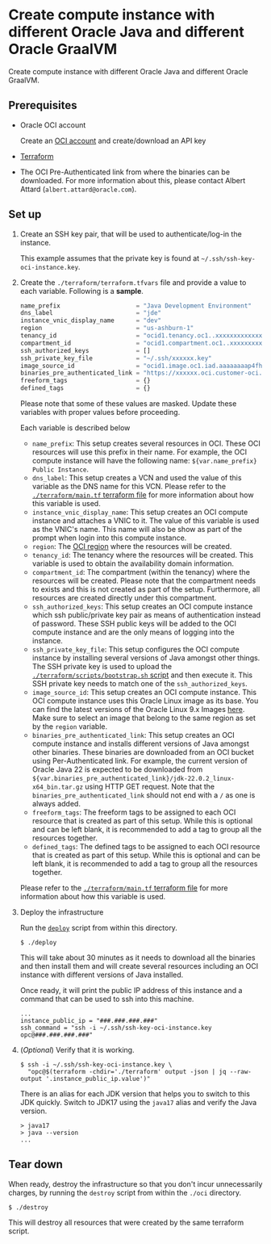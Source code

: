 # Create compute instance with different Oracle Java and different Oracle GraalVM

Create compute instance with different Oracle Java and different Oracle GraalVM.

## Prerequisites

- Oracle OCI account

  Create an [OCI account](https://cloud.oracle.com/) and create/download an
  API key

- [Terraform](https://www.terraform.io/)

- The OCI Pre-Authenticated link from where the binaries can be downloaded. For
  more information about this, please contact Albert Attard
  (`albert.attard@oracle.com`).

## Set up

1. Create an SSH key pair, that will be used to authenticate/log-in the
   instance.

   This example assumes that the private key is found at
   `~/.ssh/ssh-key-oci-instance.key`.

2. Create the `./terraform/terraform.tfvars` file and provide a value to each
   variable. Following is a **sample**.

   ```terraform
   name_prefix                     = "Java Development Environment"
   dns_label                       = "jde"
   instance_vnic_display_name      = "dev"
   region                          = "us-ashburn-1"
   tenancy_id                      = "ocid1.tenancy.oc1..xxxxxxxxxxxxxxxxxxxxxxxxxxxxxxxxxxxxxxxxxxxxxxxxxxxxxxxxxxxx"
   compartment_id                  = "ocid1.compartment.oc1..xxxxxxxxxxxxxxxxxxxxxxxxxxxxxxxxxxxxxxxxxxxxxxxxxxxxxxxxxxxx"
   ssh_authorized_keys             = []
   ssh_private_key_file            = "~/.ssh/xxxxxx.key"
   image_source_id                 = "ocid1.image.oc1.iad.aaaaaaaap4fhruwd77p4kby5lhv5hacruznfu4clgueiixgciz747pld7sha"
   binaries_pre_authenticated_link = "https://xxxxxx.oci.customer-oci.com/p/xxxxxx/n/xxxxxx/b/generic-development-infrastructure/o/binaries"
   freeform_tags                   = {}
   defined_tags                    = {}
   ```

   Please note that some of these values are masked. Update these variables with
   proper values before proceeding.

   Each variable is described below

   - `name_prefix`: This setup creates several resources in OCI. These OCI
     resources will use this prefix in their name. For example, the OCI compute
     instance will have the following name:
     `${var.name_prefix} Public Instance`.
   - `dns_label`: This setup creates a VCN and used the value of this variable
     as the DNS name for this VCN. Please refer to the
     [`./terraform/main.tf` terraform file](./terraform/main.tf) for more
     information about how this variable is used.
   - `instance_vnic_display_name`: This setup creates an OCI compute instance
     and attaches a VNIC to it. The value of this variable is used as the VNIC's
     name. This name will also be show as part of the prompt when login into
     this compute instance.
   - `region`: The
     [OCI region](https://docs.oracle.com/en-us/iaas/Content/General/Concepts/regions.htm)
     where the resources will be created.
   - `tenancy_id`: The tenancy where the resources will be created. This
     variable is used to obtain the availability domain information.
   - `compartment_id`: The compartment (within the tenancy) where the resources
     will be created. Please note that the compartment needs to exists and this
     is not created as part of the setup. Furthermore, all resources are created
     directly under this compartment.
   - `ssh_authorized_keys`: This setup creates an OCI compute instance which ssh
     public/private key pair as means of authentication instead of password.
     These SSH public keys will be added to the OCI compute instance and are the
     only means of logging into the instance.
   - `ssh_private_key_file`: This setup configures the OCI compute instance by
     installing several versions of Java amongst other things. The SSH private
     key is used to upload the
     [`./terraform/scripts/bootstrap.sh` script](./terraform/scripts/bootstrap.sh)
     and then execute it. This SSH private key needs to match one of the
     `ssh_authorized_keys`.
   - `image_source_id`: This setup creates an OCI compute instance. This OCI
     compute instance uses this Oracle Linux image as its base. You can find the
     latest versions of the Oracle Linux 9.x Images
     [here](https://docs.oracle.com/en-us/iaas/images/oracle-linux-9x/). Make
     sure to select an image that belong to the same region as set by the
     `region` variable.
   - `binaries_pre_authenticated_link`: This setup creates an OCI compute
     instance and installs different versions of Java amongst other binaries.
     These binaries are downloaded from an OCI bucket using Per-Authenticated
     link. For example, the current version of Oracle Java 22 is expected to be
     downloaded from
     `${var.binaries_pre_authenticated_link}/jdk-22.0.2_linux-x64_bin.tar.gz`
     using HTTP GET request. Note that the `binaries_pre_authenticated_link`
     should not end with a `/` as one is always added.
   - `freeform_tags`: The freeform tags to be assigned to each OCI resource that
     is created as part of this setup. While this is optional and can be left
     blank, it is recommended to add a tag to group all the resources together.
   - `defined_tags`: The defined tags to be assigned to each OCI resource that
     is created as part of this setup. While this is optional and can be left
     blank, it is recommended to add a tag to group all the resources together.

   Please refer to the
   [`./terraform/main.tf` terraform file](./terraform/main.tf) for more
   information about how this variable is used.

3. Deploy the infrastructure

   Run the [`deploy`](./deploy) script from within this directory.

   ```shell
   $ ./deploy
   ```

   This will take about 30 minutes as it needs to download all the binaries and
   then install them and will create several resources including an OCI instance
   with different versions of Java installed.

   Once ready, it will print the public IP address of this instance and a
   command that can be used to ssh into this machine.

   ```
   ...
   instance_public_ip = "###.###.###.###"
   ssh_command = "ssh -i ~/.ssh/ssh-key-oci-instance.key opc@###.###.###.###"
   ```

4. (_Optional_) Verify that it is working.

   ```shell
   $ ssh -i ~/.ssh/ssh-key-oci-instance.key \
     "opc@$(terraform -chdir='./terraform' output -json | jq --raw-output '.instance_public_ip.value')"
   ```

   There is an alias for each JDK version that helps you to switch to this JDK
   quickly. Switch to JDK17 using the `java17` alias and verify the Java
   version.

   ```shell
   > java17
   > java --version
   ...
   ```

## Tear down

When ready, destroy the infrastructure so that you don't incur unnecessarily
charges, by running the `destroy` script from within the `./oci` directory.

```shell
$ ./destroy
```

This will destroy all resources that were created by the same terraform script.
